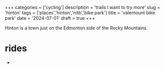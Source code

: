 +++
categories = ['cycling']
description = 'trails I want to try more'
slug = 'hinton'
tags = ['places','hinton','mtb','bike park']
title = 'valemount bike park'
date = '2024-07-01'
draft = true
+++

Hinton is a town just on the Edmonton side of the Rocky Mountains.

# rides

* 